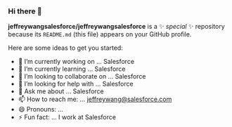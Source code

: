### Hi there 👋

**jeffreywangsalesforce/jeffreywangsalesforce** is a ✨ _special_ ✨ repository because its `README.md` (this file) appears on your GitHub profile.

Here are some ideas to get you started:

- 🔭 I’m currently working on ... Salesforce
- 🌱 I’m currently learning ... Salesforce
- 👯 I’m looking to collaborate on ... Salesforce
- 🤔 I’m looking for help with ... Salesforce
- 💬 Ask me about ... Salesforce
- 📫 How to reach me: ... jeffreywang@salesforce.com
- 😄 Pronouns: ... 
- ⚡ Fun fact: ... I work at Salesforce
